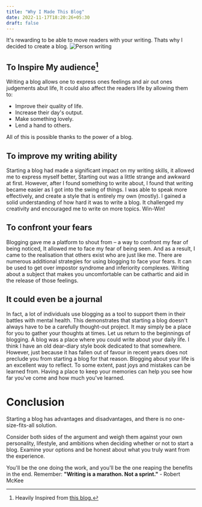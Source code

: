 ```yaml
---
title: "Why I Made This Blog"
date: 2022-11-17T18:20:26+05:30
draft: false
---
```

It's rewarding to be able to move readers with your writing.
Thats why I decided to create a blog.
![Person writing](/person_Writing.jpg)
## To Inspire My audience[^1]
Writing a blog allows one to express ones feelings and air out ones judgements abut life, It could also affect the readers life by allowing them to:
* Improve their quality of life.
* Increase their day's output.
* Make something lovely.
* Lend a hand to others.

All of this is possible thanks to the power of a blog.
## To improve my writing ability
Starting a blog had made a significant impact on my writing skills, it allowed me to express myself better,
Starting out was a little strange and awkward at first. However, after I found something to write about, I found that writing became easier as I got into the swing of things. I was able to speak more effectively, and create a style that is entirely my own (mostly).
I gained a solid understanding of how hard it was to write a blog. It challenged my creativity and encouraged me to write on more topics.
Win-Win!
## To confront your fears
Blogging gave me a platform to shout from – a way to confront my fear of being noticed, It allowed me to face my fear of being seen. And as a result, I came to the realisation that others exist who are just like me.
There are numerous additional strategies for using blogging to face your fears. It can be used to get over impostor syndrome and inferiority complexes. Writing about a subject that makes you uncomfortable can be cathartic and aid in the release of those feelings.
## It could even be a journal
In fact, a lot of individuals use blogging as a tool to support them in their battles with mental health. This demonstrates that starting a blog doesn't always have to be a carefully thought-out project. It may simply be a place for you to gather your thoughts at times.
Let us return to the beginnings of blogging. A blog was a place where you could write about your daily life. I think I have an old dear-diary style book dedicated to that somewhere.
However, just because it has fallen out of favour in recent years does not preclude you from starting a blog for that reason.
Blogging about your life is an excellent way to reflect. To some extent, past joys and mistakes can be learned from. Having a place to keep your memories can help you see how far you've come and how much you've learned.
# Conclusion
Starting a blog has advantages and disadvantages, and there is no one-size-fits-all solution.

Consider both sides of the argument and weigh them against your own personality, lifestyle, and ambitions when deciding whether or not to start a blog. Examine your options and be honest about what you truly want from the experience.

You'll be the one doing the work, and you'll be the one reaping the benefits in the end.
Remember: **"Writing is a marathon. Not a sprint."** - Robert McKee 
[^1]: Heavily Inspired from [this blog.](https://bloggingwizard.com/reasons-to-start-a-blog/)
